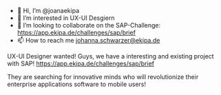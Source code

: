 - 👋 Hi, I’m @joanaekipa
- 👀 I’m interested in UX-UI Desgiern
- 💞️ I’m looking to collaborate on the SAP-Challenge: https://app.ekipa.de/challenges/sap/brief
- 📫 How to reach me johanna.schwarzer@ekipa.de

UX-UI Designer wanted!
Guys, we have a interesting and existing project with SAP! 
https://app.ekipa.de/challenges/sap/brief

They are searching for innovative minds who will revolutionize their enterprise applications software to mobile users!

